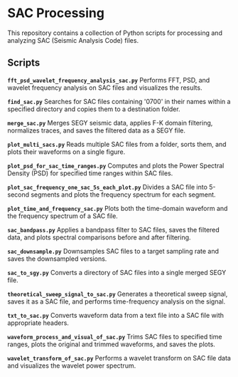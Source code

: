 # SAC Processing

This repository contains a collection of Python scripts for processing and analyzing SAC (Seismic Analysis Code) files.

## Scripts

**`fft_psd_wavelet_frequency_analysis_sac.py`**
Performs FFT, PSD, and wavelet frequency analysis on SAC files and visualizes the results.

**`find_sac.py`**
Searches for SAC files containing '0700' in their names within a specified directory and copies them to a destination folder.

**`merge_sac.py`**
Merges SEGY seismic data, applies F-K domain filtering, normalizes traces, and saves the filtered data as a SEGY file.

**`plot_multi_sacs.py`**
Reads multiple SAC files from a folder, sorts them, and plots their waveforms on a single figure.

**`plot_psd_for_sac_time_ranges.py`**
Computes and plots the Power Spectral Density (PSD) for specified time ranges within SAC files.

**`plot_sac_frequency_one_sac_5s_each_plot.py`**
Divides a SAC file into 5-second segments and plots the frequency spectrum for each segment.

**`plot_time_and_frequency_sac.py`**
Plots both the time-domain waveform and the frequency spectrum of a SAC file.

**`sac_bandpass.py`**
Applies a bandpass filter to SAC files, saves the filtered data, and plots spectral comparisons before and after filtering.

**`sac_downsample.py`**
Downsamples SAC files to a target sampling rate and saves the downsampled versions.

**`sac_to_sgy.py`**
Converts a directory of SAC files into a single merged SEGY file.

**`theoretical_sweep_signal_to_sac.py`**
Generates a theoretical sweep signal, saves it as a SAC file, and performs time-frequency analysis on the signal.

**`txt_to_sac.py`**
Converts waveform data from a text file into a SAC file with appropriate headers.

**`waveform_process_and_visual_of_sac.py`**
Trims SAC files to specified time ranges, plots the original and trimmed waveforms, and saves the plots.

**`wavelet_transform_of_sac.py`**
Performs a wavelet transform on SAC file data and visualizes the wavelet power spectrum.
